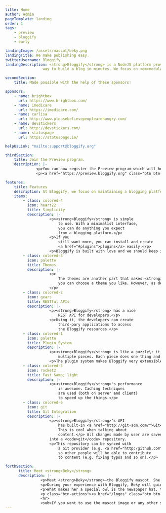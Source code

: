 ```yaml
---
title: Home
author: Admin
pageTemplate: landing
order: 1
tags:
    - preview
    - bloggify
    - early

landingImage: /assets/mascot/beky.png
landingTitle: We make publishing easy.
twitterUsername: Bloggify
landingDescription: <strong>Bloggify</strong> is a NodeJS platform providing a simple
                 way to build a blog in minutes. We focus on <em>modularity</em>, <em>flexibility</em>, <em>simplicity</em> and <em>speed</em>.

secondSection:
    title: Made possible with the help of these sponsors!

sponsors:
    - name: brightbox
      url: https://www.brightbox.com/
    - name: imedicare
      url: https://imedicare.com/
    - name: carlisa
      url: http://www.pleasebelievepeoplearehungry.com/
    - name: devstickers
      url: http://devstickers.com/
    - name: statuspage
      url: https://statuspage.io/

helpUsLink: "mailto:support@bloggify.org"

thirdSection:
    title: Join the Preview program.
    description: |-
              <p>You can now register the Preview program which will help you to stay tuned with the latest news. Also, you may get an invitation to the alpha stage.</p>
              <p><a href="https://preview.bloggify.org" class="btn btn-outline">Join Now</a></p>

features:
    title: Features
    description: At Bloggify, we focus on maintaining a blogging platform which is simple to use and still extensible, keeping the core minimal.
    items:
        - class: colored-4
          icon: heart22
          title: Simplicity
          description: |-
                    <p><strong>Bloggify</strong> is simple
                        to use. With a minimalist interface,
                        you can do anything you expect
                        from a blogging platform.</p>
                    <p>If you
                        still want more, you can install and create
                        <a href="#plugins">plugins</a> easily.</p>
                    <p>Bloggify is built with love and we should keep it simple.</p>
        - class: colored-3
          icon: palette
          title: Themes
          description: |-
                    <p>
                        The themes are another part that makes <strong>Bloggify</strong> awesome. If you are non-technical,
                        you can choose a theme you like. However, as developer, you can create a theme easily.
                    </p>
        - class: colored-2
          icon: gears
          title: RESTful APIs
          description: |-
                    <p><strong>Bloggify</strong> has a nice
                        REST API for developers.</p>
                    <p>Using it, the developers can create
                        third-pary applications to access
                        the Bloggify resources.</p>
        - class: colored-1
          icon: palette
          title: Plugin System
          description: |-
                    <p><strong>Bloggify</strong> is like a puzzle\: it is built from
                        multiple pieces. Each piece does one thing and does it well.</p>
                    <p>The plugin system makes Bloggify very extensible allowing you to add more custom features and change the core functionality.</p>
        - class: colored-5
          icon: rocket2
          title: Fast &amp; light
          description: |-
                    <p><strong>Bloggify</strong>'s performance
                        is awesome. Caching techniques
                        are used (both on server and client)
                        to speed up the things.</p>
        - class: colored-6
          icon: git
          title: Git Integration
          description: |-
                    <p><strong>Bloggify</strong>'s API
                        has built-in <a href="http://git-scm.com/">Git</a> integration.
                        This is cool when talking about
                        content.</p> All changes made by user are saved automatically
                    into a <code>git</code> repository.
                    <p>This repository can be synced with
                        a Git provider (e.g. <a href="http:/github.com">GitHub</a>),
                        so other people will be able to contribute
                        to content (e.g. fixing typos and so on).</p>

forthSection:
      title: Meet <strong>Beky</strong>
      description: |-
                <p>Meet <strong>Beky</strong>—the Bloggify mascot. She is smart, fast, agile and cute.</p>
                <p>During your experience with Bloggify, Beky will guide and help you.</p>
                <p>What makes her a special owl is the newspaper hat, the notebook and the pen. That's giving her publishing super-powers.</p>
                <p class="btn-actions"><a href="/logos" class="btn btn-success"><i class="icon-"></i> Learn more</a></p>
                <hr>
                <sub>If you want to use the mascot image or any other similar resources (e.g. logos), please follow the <a href="/logos#logos">Bloggify logos and usage</a>.</sub>
---
```


